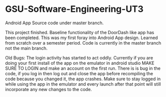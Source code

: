 # GSU-Software-Engineering-UT3

Android App Source code under master branch. 

This project finished. Baseline functionality of the DoorDash like app has been completed. This was my first foray into Android App design. Learned from scratch over a semester period. Code is currently in the master branch not the main branch. 




Old Bugs:
The login activity has started to act oddly. Currently if you are doing your first install of the app on the emulator in android studio MAKE SURE TO LOGIN and make an account on the first run. 
There is is bug in the code, if you log in then log out and close the app before recompiling the code because you changed it, the app crashes. 
Make sure to stay logged in while using the app in the emulator and every launch after that point will still incorporate any new changes to the code. 
